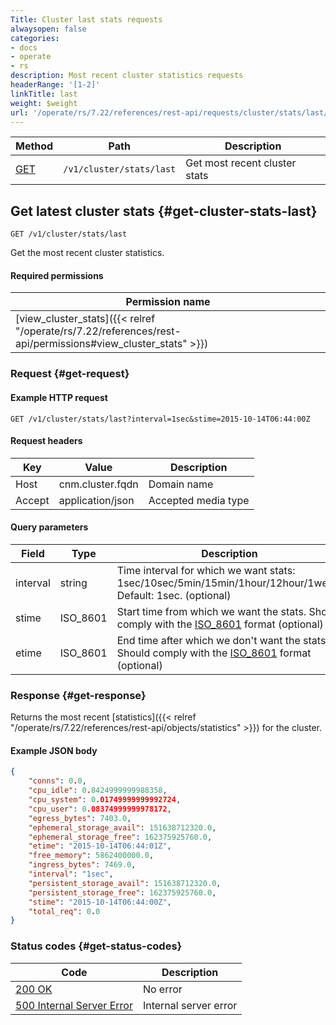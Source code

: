 ```yaml
---
Title: Cluster last stats requests
alwaysopen: false
categories:
- docs
- operate
- rs
description: Most recent cluster statistics requests
headerRange: '[1-2]'
linkTitle: last
weight: $weight
url: '/operate/rs/7.22/references/rest-api/requests/cluster/stats/last/'
---
```


| Method | Path | Description |
|--------|------|-------------|
| [GET](#get-cluster-stats-last) | `/v1/cluster/stats/last` | Get most recent cluster stats |

## Get latest cluster stats {#get-cluster-stats-last}

	GET /v1/cluster/stats/last

Get the most recent cluster statistics.

#### Required permissions

| Permission name |
|-----------------|
| [view_cluster_stats]({{< relref "/operate/rs/7.22/references/rest-api/permissions#view_cluster_stats" >}}) |

### Request {#get-request} 

#### Example HTTP request

	GET /v1/cluster/stats/last?interval=1sec&stime=2015-10-14T06:44:00Z 


#### Request headers

| Key | Value | Description |
|-----|-------|-------------|
| Host | cnm.cluster.fqdn | Domain name |
| Accept | application/json | Accepted media type |

#### Query parameters

| Field | Type | Description |
|-------|------|-------------|
| interval | string | Time interval for which we want stats: 1sec/10sec/5min/15min/1hour/12hour/1week. Default: 1sec. (optional) |
| stime | ISO_8601 | Start time from which we want the stats. Should comply with the [ISO_8601](https://en.wikipedia.org/wiki/ISO_8601) format (optional) |
| etime | ISO_8601 | End time after which we don't want the stats. Should comply with the [ISO_8601](https://en.wikipedia.org/wiki/ISO_8601) format (optional) |

### Response {#get-response} 

Returns the most recent [statistics]({{< relref "/operate/rs/7.22/references/rest-api/objects/statistics" >}}) for the cluster.

#### Example JSON body

```json
{
    "conns": 0.0,
    "cpu_idle": 0.8424999999988358,
    "cpu_system": 0.01749999999992724,
    "cpu_user": 0.08374999999978172,
    "egress_bytes": 7403.0,
    "ephemeral_storage_avail": 151638712320.0,
    "ephemeral_storage_free": 162375925760.0,
    "etime": "2015-10-14T06:44:01Z",
    "free_memory": 5862400000.0,
    "ingress_bytes": 7469.0,
    "interval": "1sec",
    "persistent_storage_avail": 151638712320.0,
    "persistent_storage_free": 162375925760.0,
    "stime": "2015-10-14T06:44:00Z",
    "total_req": 0.0
}
```

### Status codes {#get-status-codes} 

| Code | Description |
|------|-------------|
| [200 OK](http://www.w3.org/Protocols/rfc2616/rfc2616-sec10.html#sec10.2.1) | No error |
| [500 Internal Server Error](http://www.w3.org/Protocols/rfc2616/rfc2616-sec10.html#sec10.5.1) | Internal server error |
